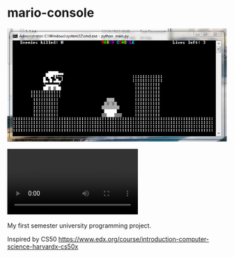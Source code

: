 # mario-console
![screenshot](https://raw.githubusercontent.com/AbelTesfaye/mario-console/master/extras/screen.png)

![Click here to watch gameplay](https://raw.githubusercontent.com/AbelTesfaye/mario-console/master/extras/gameplay.mp4)

My first semester university programming project. 

Inspired by CS50 https://www.edx.org/course/introduction-computer-science-harvardx-cs50x
